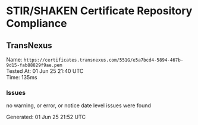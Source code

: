 # STIR/SHAKEN Certificate Repository Compliance

## TransNexus

Name: `https://certificates.transnexus.com/551G/e5a7bcd4-5894-467b-9d15-fab88829f9ae.pem`\
Tested At: 01 Jun 25 21:40 UTC\
Time: 135ms

### Issues

no warning, or error, or notice date level issues were found

Generated: 01 Jun 25 21:52 UTC